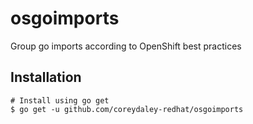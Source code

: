 # osgoimports
Group go imports according to OpenShift best practices

## Installation
```
# Install using go get
$ go get -u github.com/coreydaley-redhat/osgoimports
```
